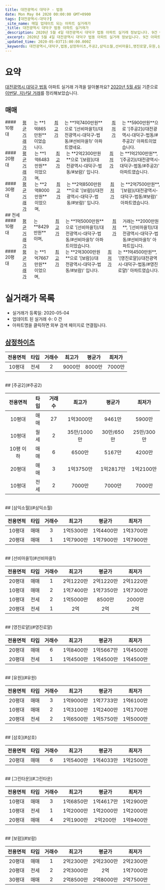 ```yaml
---
title: 대전광역시 대덕구 - 법동
date: Mon May 04 2020 00:00:00 GMT+0900
tags: [대전광역시-대덕구]
_site_name: 매일 업데이트 되는 아파트 실거래가
_title: 대전광역시 대덕구 법동 아파트 실거래가
_description: 2020년 5월 4일 대전광역시 대덕구 법동 아파트 실거래 정보입니다. 9건 아파트 정보가 있습니다.
_excerpt: 2020년 5월 4일 대전광역시 대덕구 법동 아파트 실거래 정보입니다. 9건 아파트 정보가 있습니다.
_updated_time: 2020-05-03T15:00:00.000Z
_keywords: 대전광역시,대덕구,법동,삼정하이츠,주공2,삼익소월,선비마을1,영진로얄,유원,삼호,그린타운,보람
---
```





# 요약
<ins>대전광역시 대덕구 법동</ins> 아파트 실거래 가격을 알아볼까요? <ins>2020년 5월 4일</ins> 기준으로 <ins>이번달, 지난달 거래</ins>를 정리해보았습니다.

## 매매
<div class="container">
<div class="six columns" markdown="1">
#### 10평대
<ins>평균 거래가</ins>는 **1억865만원**이었습니다. <ins>최고가</ins>는 **1억7400만원**으로 '[선비마을1](/대전광역시-대덕구-법동/#선비마을1)' 아파트였네요. <ins>최저가</ins>는 **5900만원**으로 '[주공2](/대전광역시-대덕구-법동/#주공2)' 아파트이었습니다.
</div>
<div class="six columns" markdown="1">
#### 20평대
<ins>평균 거래가</ins>는 **1억6483만원**이었으며, <ins>최고가</ins>는 **2억2300만원**으로 '[보람](/대전광역시-대덕구-법동/#보람)' 입니다. <ins>최저가</ins>는 **1억2100만원**, '[주공2](/대전광역시-대덕구-법동/#주공2)' 아파트였습니다.
</div>
</div>
<div class="container">
<div class="twelve columns" markdown="1">
#### 30평대
<ins>평균 거래가</ins>는 **2억8000만원**이었으며, <ins>최고가</ins>는 **2억8500만원**으로 '[보람](/대전광역시-대덕구-법동/#보람)' 입니다. <ins>최저가</ins>는 **2억7500만원**, '[보람](/대전광역시-대덕구-법동/#보람)' 아파트였습니다.
</div>
</div>
## 전세
<div class="container">
<div class="six columns" markdown="1">
#### 10평대
<ins>평균 거래가</ins>는 **8429만원**이며, <ins>최고가</ins>는 **1억5000만원**으로 '[선비마을1](/대전광역시-대덕구-법동/#선비마을1)' 아파트이었습니다. <ins>최저가</ins> 거래는 **2000만원**, '[선비마을1](/대전광역시-대덕구-법동/#선비마을1)' 아파트입니다.
</div>
<div class="six columns" markdown="1">
#### 20평대
<ins>평균 거래가</ins>는 **1억7667만원**이었으며, <ins>최고가</ins>는 **2억3000만원**으로 '[보람](/대전광역시-대덕구-법동/#보람)' 입니다. <ins>최저가</ins>는 **1억4500만원**, '[영진로얄](/대전광역시-대덕구-법동/#영진로얄)' 아파트였습니다.
</div>
</div>



# 실거래가 목록
- 실거래가 등록일: 2020-05-04
- 업데이트 된 실거래 수: 0 건
- 아파트명을 클릭하면 외부 검색 페이지로 연결됩니다.

## [삼정하이츠](#삼정하이츠)

|전용면적|타입|거래수|최고가|평균가|최저가|
|:---:|:---:|:---:|:---:|:---:|:---:|
|10평대|<span class="deal-type-2">전세</span>|2|9000만|8000만|7000만|

<br/>
## [주공2](#주공2)

|전용면적|타입|거래수|최고가|평균가|최저가|
|:---:|:---:|:---:|:---:|:---:|:---:|
|10평대|<span class="deal-type-1">매매</span>|27|1억3000만|9461만|5900만|
|10평대|<span class="deal-type-3">월세</span>|2|35만/1000만|30만/650만|25만/300만|
|10평 이하|<span class="deal-type-1">매매</span>|6|6500만|5167만|4200만|
|20평대|<span class="deal-type-1">매매</span>|3|1억3750만|1억2817만|1억2100만|
|10평대|<span class="deal-type-2">전세</span>|2|7000만|7000만|7000만|

<br/>
## [삼익소월](#삼익소월)

|전용면적|타입|거래수|최고가|평균가|최저가|
|:---:|:---:|:---:|:---:|:---:|:---:|
|10평대|<span class="deal-type-1">매매</span>|3|1억5300만|1억4400만|1억3700만|
|20평대|<span class="deal-type-1">매매</span>|1|1억7900만|1억7900만|1억7900만|

<br/>
## [선비마을1](#선비마을1)

|전용면적|타입|거래수|최고가|평균가|최저가|
|:---:|:---:|:---:|:---:|:---:|:---:|
|20평대|<span class="deal-type-1">매매</span>|1|2억1220만|2억1220만|2억1220만|
|10평대|<span class="deal-type-1">매매</span>|2|1억7400만|1억7350만|1억7300만|
|10평대|<span class="deal-type-2">전세</span>|2|1억5000만|8500만|2000만|
|20평대|<span class="deal-type-2">전세</span>|1|2억|2억|2억|

<br/>
## [영진로얄](#영진로얄)

|전용면적|타입|거래수|최고가|평균가|최저가|
|:---:|:---:|:---:|:---:|:---:|:---:|
|20평대|<span class="deal-type-1">매매</span>|6|1억8400만|1억5667만|1억4500만|
|20평대|<span class="deal-type-2">전세</span>|1|1억4500만|1억4500만|1억4500만|

<br/>
## [유원](#유원)

|전용면적|타입|거래수|최고가|평균가|최저가|
|:---:|:---:|:---:|:---:|:---:|:---:|
|20평대|<span class="deal-type-1">매매</span>|3|1억9000만|1억7733만|1억6100만|
|10평대|<span class="deal-type-1">매매</span>|2|1억3100만|1억2400만|1억1700만|
|20평대|<span class="deal-type-2">전세</span>|2|1억6500만|1억5750만|1억5000만|

<br/>
## [삼호](#삼호)

|전용면적|타입|거래수|최고가|평균가|최저가|
|:---:|:---:|:---:|:---:|:---:|:---:|
|20평대|<span class="deal-type-1">매매</span>|6|1억5400만|1억4033만|1억2500만|

<br/>
## [그린타운](#그린타운)

|전용면적|타입|거래수|최고가|평균가|최저가|
|:---:|:---:|:---:|:---:|:---:|:---:|
|10평대|<span class="deal-type-1">매매</span>|3|1억6850만|1억4617만|1억2900만|
|10평대|<span class="deal-type-2">전세</span>|1|1억2000만|1억2000만|1억2000만|
|20평대|<span class="deal-type-1">매매</span>|4|2억1900만|2억200만|1억9400만|

<br/>
## [보람](#보람)

|전용면적|타입|거래수|최고가|평균가|최저가|
|:---:|:---:|:---:|:---:|:---:|:---:|
|20평대|<span class="deal-type-1">매매</span>|1|2억2300만|2억2300만|2억2300만|
|20평대|<span class="deal-type-2">전세</span>|2|2억3000만|2억|1억7000만|
|30평대|<span class="deal-type-1">매매</span>|2|2억8500만|2억8000만|2억7500만|

<br/>



